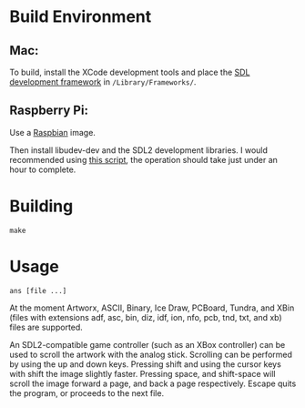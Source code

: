 # Build Environment

## Mac:

To build, install the XCode development tools and place the [SDL development framework](https://www.libsdl.org/release/SDL2-2.0.3.dmg) in `/Library/Frameworks/`.

## Raspberry Pi:

Use a [Raspbian](http://www.raspberrypi.org/downloads/) image.

Then install libudev-dev and the SDL2 development libraries. I would recommended using [this script](https://gist.github.com/andyherbert/f8682422a3b59bfda79d), the operation should take just under an hour to complete.

# Building

    make

# Usage

    ans [file ...]

At the moment Artworx, ASCII, Binary, Ice Draw, PCBoard, Tundra, and XBin (files with extensions adf, asc, bin, diz, idf, ion, nfo, pcb, tnd, txt, and xb) files are supported.

An SDL2-compatible game controller (such as an XBox controller) can be used to scroll the artwork with the analog stick. Scrolling can be performed by using the up and down keys. Pressing shift and using the cursor keys with shift the image slightly faster. Pressing space, and shift-space will scroll the image forward a page, and back a page respectively. Escape quits the program, or proceeds to the next file.